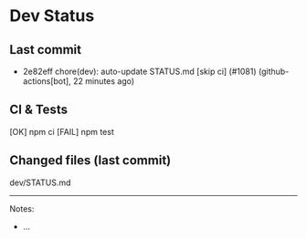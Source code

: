 # Dev Status

## Last commit
- 2e82eff chore(dev): auto-update STATUS.md [skip ci] (#1081) (github-actions[bot], 22 minutes ago)
## CI & Tests
[OK] npm ci
[FAIL] npm test

## Changed files (last commit)
dev/STATUS.md

---
Notes:
- ...
